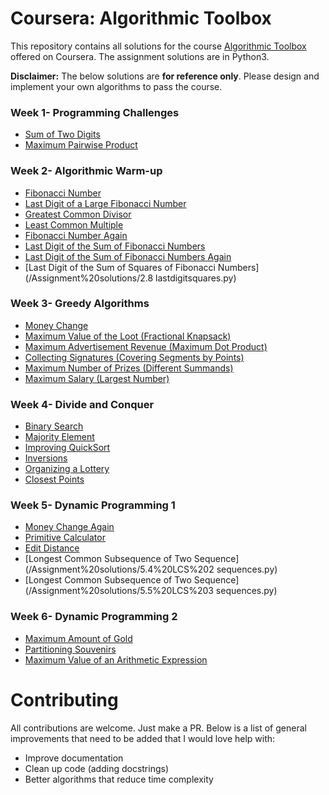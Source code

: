 # Coursera: Algorithmic Toolbox

This repository contains all solutions for the course [Algorithmic Toolbox](https://www.coursera.org/learn/algorithmic-toolbox) offered on Coursera. The assignment solutions are in Python3.

**Disclaimer:** The below solutions are **for reference only**. Please design and implement your own algorithms to pass the course.

### Week 1- Programming Challenges

- [Sum of Two Digits](/Assignment%20solutions/1.1%20sum%20of%20digits.py)
- [Maximum Pairwise Product](/Assignment%20solutions/1.2%20max%20pairwise%20product.py)

### Week 2- Algorithmic Warm-up

- [Fibonacci Number](/Assignment%20solutions/2.1%20fibonacci.py)
- [Last Digit of a Large Fibonacci Number](/Assignment%20solutions/2.2%20lastfibodigit.py)
- [Greatest Common Divisor](/Assignment%20solutions/2.3%20gcd.py)
- [Least Common Multiple](/Assignment%20solutions/2.4%20lcm.py)
- [Fibonacci Number Again](/Assignment%20solutions/2.5%20pisano.py)
- [Last Digit of the Sum of Fibonacci Numbers](/Assignment%20solutions/2.6%20lastdigitsum.py)
- [Last Digit of the Sum of Fibonacci Numbers Again](/Assignment%20solutions/2.7%20partialsum.py)
- [Last Digit of the Sum of Squares of Fibonacci Numbers](/Assignment%20solutions/2.8 lastdigitsquares.py)

### Week 3- Greedy Algorithms

- [Money Change](/Assignment%20solutions/3.1%20moneychange.py)
- [Maximum Value of the Loot (Fractional Knapsack)](/Assignment%20solutions/3.2%20maxloot.py)
- [Maximum Advertisement Revenue (Maximum Dot Product)](/Assignment%20solutions/3.3%20maxadrevenue.py)
- [Collecting Signatures (Covering Segments by Points)](/Assignment%20solutions/3.4%20signatures.py)
- [Maximum Number of Prizes (Different Summands)](/Assignment%20solutions/3.5%20maxprizes.py)
- [Maximum Salary (Largest Number)](/Assignment%20solutions/3.6%20maxsalary.py)

### Week 4- Divide and Conquer

- [Binary Search](/Assignment%20solutions/4.1%20binary.py)
- [Majority Element](/Assignment%20solutions/4.2%20majority.py)
- [Improving QuickSort](/Assignment%20solutions/4.3%20quicksort3.py)
- [Inversions](/Assignment%20solutions/4.4%20inversions.py)
- [Organizing a Lottery](/Assignment%20solutions/4.5%20lottery.py)
- [Closest Points](/Assignment%20solutions/4.6%20closest%20points.py)

### Week 5- Dynamic Programming 1

- [Money Change Again](/Assignment%20solutions/5.1%20money%20change.py)
- [Primitive Calculator](/Assignment%20solutions/5.2%20primitive%20calculator.py)
- [Edit Distance](/Assignment%20solutions/5.3%20edit%20distance.py)
- [Longest Common Subsequence of Two Sequence](/Assignment%20solutions/5.4%20LCS%202 sequences.py)
- [Longest Common Subsequence of Two Sequence](/Assignment%20solutions/5.5%20LCS%203 sequences.py)

### Week 6- Dynamic Programming 2

- [Maximum Amount of Gold](/Assignment%20solutions/6.1%20max%20gold.py)
- [Partitioning Souvenirs](/Assignment%20solutions/6.2%20partition%20souvenirs.py)
- [Maximum Value of an Arithmetic Expression](/Assignment%20solutions/6.3%20arithmetic%20expression.py)


# Contributing

All contributions are welcome. Just make a PR. Below is a list of general improvements that need to be added that I would love help with:
- Improve documentation
- Clean up code (adding docstrings)
- Better algorithms that reduce time complexity



